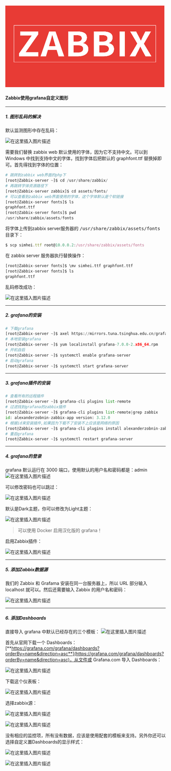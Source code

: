 ![Zabbix](../imgs/zabbix/202011061125.png)
#### Zabbix使用grafana自定义图形
<hr>

##### 1. 图形乱码的解决
默认监测图形中存在乱码：

![在这里插入图片描述](https://img-blog.csdnimg.cn/20200521224703430.png?x-oss-process=image/watermark,type_ZmFuZ3poZW5naGVpdGk,shadow_10,text_aHR0cHM6Ly9ibG9nLmNzZG4ubmV0L1RoYW5sb24=,size_16,color_FFFFFF,t_70)

需要我们替换 zabbix web 默认使用的字体，因为它不支持中文。可以到 Windows 中找到支持中文的字体，找到字体后把默认的 <font>graphfont.ttf</font> 替换掉即可。首先得找到字体的位置：
```python
# 跳转到zabbix web界面的php下
[root@Zabbix-server ~]$ cd /usr/share/zabbix/
# 再跳转字体资源路径下
[root@Zabbix-server zabbix]$ cd assets/fonts/
# 可以查看到zabbix web界面使用的字体，这个字体默认是个软链接
[root@Zabbix-server fonts]$ ls
graphfont.ttf
[root@Zabbix-server fonts]$ pwd
/usr/share/zabbix/assets/fonts
```
将字体上传到zabbix server服务器的 <kbd>/usr/share/zabbix/assets/fonts</kbd> 目录下：
```js
$ scp simhei.ttf root@10.0.0.2:/usr/share/zabbix/assets/fonts
```
在 zabbix server 服务器执行替换操作：
```python
[root@Zabbix-server fonts]$ \mv simhei.ttf graphfont.ttf 
[root@Zabbix-server fonts]$ ls
graphfont.ttf
```
乱码修改成功：

![在这里插入图片描述](https://img-blog.csdnimg.cn/20200521225605792.png?x-oss-process=image/watermark,type_ZmFuZ3poZW5naGVpdGk,shadow_10,text_aHR0cHM6Ly9ibG9nLmNzZG4ubmV0L1RoYW5sb24=,size_16,color_FFFFFF,t_70)
<hr>

##### 2. grafana的安装
```python
# 下载grafana
[root@Zabbix-server ~]$ axel https://mirrors.tuna.tsinghua.edu.cn/grafana/yum/rpm/grafana-7.0.0-2.x86_64.rpm
# 本地安装grafana
[root@Zabbix-server ~]$ yum localinstall grafana-7.0.0-2.x86_64.rpm 
# 开机自启
[root@Zabbix-server ~]$ systemctl enable grafana-server
# 启动grafana
[root@Zabbix-server ~]$ systemctl start grafana-server
```
<hr>

##### 3. grafana插件的安装
```python
# 查看所有的远程插件
[root@Zabbix-server ~]$ grafana-cli plugins list-remote
# 过滤找到grafana的zabbix插件
[root@Zabbix-server ~]$ grafana-cli plugins list-remote|grep zabbix
id: alexanderzobnin-zabbix-app version: 3.12.0
# 根据id来安装插件,如果因为下载不了安装不上应该是网络的原因
[root@Zabbix-server ~]$ grafana-cli plugins install alexanderzobnin-zabbix-app
# 重启grafana
[root@Zabbix-server ~]$ systemctl restart grafana-server
```
<hr>

##### 4. grafana的登录
grafana 默认运行在 3000 端口，使用默认的用户名和密码都是：admin
![在这里插入图片描述](https://img-blog.csdnimg.cn/2020052123421444.png?x-oss-process=image/watermark,type_ZmFuZ3poZW5naGVpdGk,shadow_10,text_aHR0cHM6Ly9ibG9nLmNzZG4ubmV0L1RoYW5sb24=,size_16,color_FFFFFF,t_70)

可以修改密码也可以跳过：

![在这里插入图片描述](https://img-blog.csdnimg.cn/20200521234306865.png?x-oss-process=image/watermark,type_ZmFuZ3poZW5naGVpdGk,shadow_10,text_aHR0cHM6Ly9ibG9nLmNzZG4ubmV0L1RoYW5sb24=,size_16,color_FFFFFF,t_70)

默认是Dark主题，你可以修改为Light主题：

![在这里插入图片描述](https://img-blog.csdnimg.cn/20200521234824758.png?x-oss-process=image/watermark,type_ZmFuZ3poZW5naGVpdGk,shadow_10,text_aHR0cHM6Ly9ibG9nLmNzZG4ubmV0L1RoYW5sb24=,size_16,color_FFFFFF,t_70)

>可以使用 Docker 启用汉化版的 grafana！

启用Zabbix插件：

![在这里插入图片描述](https://img-blog.csdnimg.cn/20200522002344809.png?x-oss-process=image/watermark,type_ZmFuZ3poZW5naGVpdGk,shadow_10,text_aHR0cHM6Ly9ibG9nLmNzZG4ubmV0L1RoYW5sb24=,size_16,color_FFFFFF,t_70)
<hr>

##### 5. 添加Zabbix数据源
我们的 Zabbix 和 Grafama 安装在同一台服务器上，所以 URL 部分输入 localhost 就可以。然后还需要输入 Zabbix 的用户名和密码：

![在这里插入图片描述](https://img-blog.csdnimg.cn/20200522003728536.png?x-oss-process=image/watermark,type_ZmFuZ3poZW5naGVpdGk,shadow_10,text_aHR0cHM6Ly9ibG9nLmNzZG4ubmV0L1RoYW5sb24=,size_16,color_FFFFFF,t_70)
<hr>

##### 6. 添加Dashboards
直接导入 grafana 中默认已经存在的三个模板：
![在这里插入图片描述](https://img-blog.csdnimg.cn/20200522004347602.png?x-oss-process=image/watermark,type_ZmFuZ3poZW5naGVpdGk,shadow_10,text_aHR0cHM6Ly9ibG9nLmNzZG4ubmV0L1RoYW5sb24=,size_16,color_FFFFFF,t_70)

首先从官网下载一个 Dashboards：[**https://grafana.com/grafana/dashboards?orderBy=name&direction=asc**](https://grafana.com/grafana/dashboards?orderBy=name&direction=asc)，从文件或 Grafana.com 导入 Dashboards：

![在这里插入图片描述](https://img-blog.csdnimg.cn/20200522004937738.png?x-oss-process=image/watermark,type_ZmFuZ3poZW5naGVpdGk,shadow_10,text_aHR0cHM6Ly9ibG9nLmNzZG4ubmV0L1RoYW5sb24=,size_16,color_FFFFFF,t_70)

下载这个仪表板：

![在这里插入图片描述](https://img-blog.csdnimg.cn/20200522005107606.png?x-oss-process=image/watermark,type_ZmFuZ3poZW5naGVpdGk,shadow_10,text_aHR0cHM6Ly9ibG9nLmNzZG4ubmV0L1RoYW5sb24=,size_16,color_FFFFFF,t_70)

选择zabbix源：

![在这里插入图片描述](https://img-blog.csdnimg.cn/20200522005439528.png?x-oss-process=image/watermark,type_ZmFuZ3poZW5naGVpdGk,shadow_10,text_aHR0cHM6Ly9ibG9nLmNzZG4ubmV0L1RoYW5sb24=,size_16,color_FFFFFF,t_70)

![在这里插入图片描述](https://img-blog.csdnimg.cn/2020052200593826.png?x-oss-process=image/watermark,type_ZmFuZ3poZW5naGVpdGk,shadow_10,text_aHR0cHM6Ly9ibG9nLmNzZG4ubmV0L1RoYW5sb24=,size_16,color_FFFFFF,t_70)

没有相应的监控项，所有没有数据，应该是使用配套的模板来支持。另外你还可以选择自定义置Dashboards的显示样式：

![在这里插入图片描述](https://img-blog.csdnimg.cn/20200522010722853.png?x-oss-process=image/watermark,type_ZmFuZ3poZW5naGVpdGk,shadow_10,text_aHR0cHM6Ly9ibG9nLmNzZG4ubmV0L1RoYW5sb24=,size_16,color_FFFFFF,t_70)

![在这里插入图片描述](https://img-blog.csdnimg.cn/20200522010747359.png?x-oss-process=image/watermark,type_ZmFuZ3poZW5naGVpdGk,shadow_10,text_aHR0cHM6Ly9ibG9nLmNzZG4ubmV0L1RoYW5sb24=,size_16,color_FFFFFF,t_70)